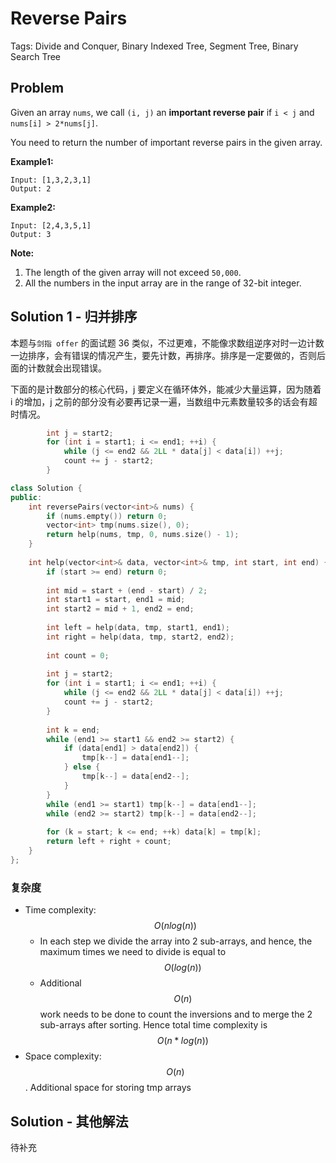 # Reverse Pairs

Tags: Divide and Conquer, Binary Indexed Tree, Segment Tree, Binary Search Tree

## Problem

Given an array `nums`, we call `(i, j)` an **important reverse pair** if `i < j` and `nums[i] > 2*nums[j]`.

You need to return the number of important reverse pairs in the given array.

**Example1:**

```
Input: [1,3,2,3,1]
Output: 2

```

**Example2:**

```
Input: [2,4,3,5,1]
Output: 3

```

**Note:**

1. The length of the given array will not exceed `50,000`.
2. All the numbers in the input array are in the range of 32-bit integer.

## Solution 1 - 归并排序

本题与`剑指 offer` 的面试题 36 类似，不过更难，不能像求数组逆序对时一边计数一边排序，会有错误的情况产生，要先计数，再排序。排序是一定要做的，否则后面的计数就会出现错误。

下面的是计数部分的核心代码，j 要定义在循环体外，能减少大量运算，因为随着 i 的增加，j 之前的部分没有必要再记录一遍，当数组中元素数量较多的话会有超时情况。

```cpp
        int j = start2;
        for (int i = start1; i <= end1; ++i) {            
            while (j <= end2 && 2LL * data[j] < data[i]) ++j;
            count += j - start2;
        }
```



```cpp
class Solution {
public:
    int reversePairs(vector<int>& nums) {
        if (nums.empty()) return 0;
        vector<int> tmp(nums.size(), 0);
        return help(nums, tmp, 0, nums.size() - 1);
    }
    
    int help(vector<int>& data, vector<int>& tmp, int start, int end) {
        if (start >= end) return 0;
        
        int mid = start + (end - start) / 2;
        int start1 = start, end1 = mid;
        int start2 = mid + 1, end2 = end;
        
        int left = help(data, tmp, start1, end1);
        int right = help(data, tmp, start2, end2);
        
        int count = 0;
        
        int j = start2;
        for (int i = start1; i <= end1; ++i) {            
            while (j <= end2 && 2LL * data[j] < data[i]) ++j;
            count += j - start2;
        }
        
        int k = end;
        while (end1 >= start1 && end2 >= start2) {
            if (data[end1] > data[end2]) {
                tmp[k--] = data[end1--];
            } else {
                tmp[k--] = data[end2--];
            }
        }
        while (end1 >= start1) tmp[k--] = data[end1--];
        while (end2 >= start2) tmp[k--] = data[end2--];
        
        for (k = start; k <= end; ++k) data[k] = tmp[k];
        return left + right + count;
    }
};
```

### 复杂度

- Time complexity: $$O(nlog(n))$$
  - In each step we divide the array into 2 sub-arrays, and hence, the maximum times we need to divide is equal to $$O(log(n))$$
  - Additional $$O(n)$$ work needs to be done to count the inversions and to merge the 2 sub-arrays after sorting. Hence total time complexity is $$O(n * log(n))$$
- Space complexity: $$O(n)$$. Additional space for storing tmp arrays

## Solution - 其他解法

待补充
